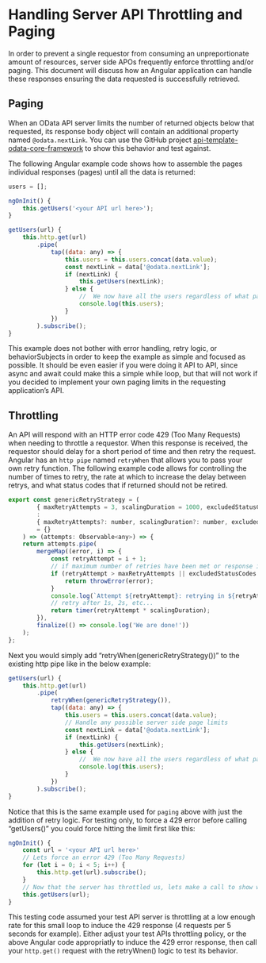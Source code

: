 # Handling Server API Throttling and Paging

In order to prevent a single requestor from consuming an unpreportionate amount of resources, server side APOs frequently enforce throttling and/or paging.  This document will discuss how an Angular application can handle these responses ensuring the data requested is successfully retrieved.

## Paging

When an OData API server limits the number of returned objects below that requested, its response body object will contain an additional property named `@odata.nextLink`.  You can use the GitHub project [api-template-odata-core-framework](https://github.com/PaulGilchrist/api-template-odata-core-framework) to show this behavior and test against.

The following Angular example code shows how to assemble the pages individual responses (pages) until all the data is returned:

```js
users = [];

ngOnInit() {
    this.getUsers('<your API url here>');
}

getUsers(url) {
    this.http.get(url)
        .pipe(
            tap((data: any) => {
                this.users = this.users.concat(data.value);
                const nextLink = data['@odata.nextLink'];
                if (nextLink) {
                    this.getUsers(nextLink);
                } else {
                    //  We now have all the users regardless of what paging limit was set to on the server
                    console.log(this.users);
                }
            })
        ).subscribe();
}
```

This example does not bother with error handling, retry logic, or behaviorSubjects in order to keep the example as simple and focused as possible.  It should be even easier if you were doing it API to API, since async and await could make this a simple while loop, but that will not work if you decided to implement your own paging limits in the requesting application’s API.

## Throttling

An API will respond with an HTTP error code 429 (Too Many Requests) when needing to throttle a requestor.  When this response is received, the requestor should delay for a short period of time and then retry the request.  Angular has an `http pipe` named `retryWhen` that allows you to pass your own retry function.  The following example code allows for controlling the number of times to retry, the rate at which to increase the delay between retrys, and what status codes that if returned should not be retired.

```js
export const genericRetryStrategy = (
        { maxRetryAttempts = 3, scalingDuration = 1000, excludedStatusCodes = [] }
        :
        { maxRetryAttempts?: number, scalingDuration?: number, excludedStatusCodes?: number[] }
        = {}
    ) => (attempts: Observable<any>) => {
    return attempts.pipe(
        mergeMap((error, i) => {
            const retryAttempt = i + 1;
            // if maximum number of retries have been met or response is a status code we don't wish to retry, throw error
            if (retryAttempt > maxRetryAttempts || excludedStatusCodes.find(e => e === error.status)) {
                return throwError(error);
            }
            console.log(`Attempt ${retryAttempt}: retrying in ${retryAttempt * scalingDuration}ms`);
            // retry after 1s, 2s, etc...
            return timer(retryAttempt * scalingDuration);
        }),
        finalize(() => console.log('We are done!'))
    );
};
```

Next you would simply add “retryWhen(genericRetryStrategy())” to the existing http pipe like in the below example:

```js
getUsers(url) {
    this.http.get(url)
        .pipe(
            retryWhen(genericRetryStrategy()),
            tap((data: any) => {
                this.users = this.users.concat(data.value);
                // Handle any possible server side page limits
                const nextLink = data['@odata.nextLink'];
                if (nextLink) {
                    this.getUsers(nextLink);
                } else {
                    //  We now have all the users regardless of what paging limit was set to on the server
                    console.log(this.users);
                }
            })
        ).subscribe();
}
```

Notice that this is the same example used for `paging` above with just the addition of retry logic. For testing only, to force a 429 error before calling “getUsers()” you could force hitting the limit first like this:

```js
ngOnInit() {
    const url = '<your API url here>'
    // Lets force an error 429 (Too Many Requests)
    for (let i = 0; i < 5; i++) {
        this.http.get(url).subscribe();
    }
    // Now that the server has throttled us, lets make a call to show we can handle the throttling properly
    this.getUsers(url);
}
```

This testing code assumed your test API server is throttling at a low enough rate for this small loop to induce the 429 response (4 requests per 5 seconds for example).  Either adjust your test APIs throttling policy, or the above Angular code appropriatly to induce the 429 error response, then call your `http.get()` request with the retryWnen() logic to test its behavior.
